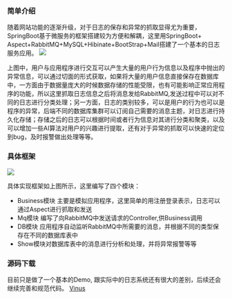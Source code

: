 ### 简单介绍
随着网站功能的逐渐升级，对于日志的保存和异常的抓取显得尤为重要，SpringBoot基于微服务的框架搭建较为方便和解耦，这里用SpringBoot+ Aspect+RabbitMQ+MySQL+Hibinate+BootStrap+Mail搭建了一个基本的日志服务应用。
![](https://upload-images.jianshu.io/upload_images/7632302-345c51a96a6905b4.png?imageMogr2/auto-orient/strip%7CimageView2/2/w/1240)

上图中，用户与应用程序进行交互可以产生大量的用户行为信息以及程序中抛出的异常信息，可以通过切面的形式获取，如果将大量的用户信息直接保存在数据库中，一方面由于数据量庞大的时候数据存储的性能受限，也有可能影响正常应用程序的功能，所以这里抓取日志信息之后将消息发给RabbitMQ,发送过程中可以对不同的日志进行分类处理；另一方面，日志的类别较多，可以是用户的行为也可以是程序的异常，后端不同的数据库集群可以订阅自己需要的消息主题，对日志进行持久化存储；存储之后的日志可以根据时间或者行为信息对其进行分类和聚类，以及可以增加一些AI算法对用户的兴趣进行提取，还有对于异常的抓取可以快速的定位到bug，及时报警做出处理等等。
### 具体框架
![](https://upload-images.jianshu.io/upload_images/7632302-5bab7a92978000ee.png?imageMogr2/auto-orient/strip%7CimageView2/2/w/1240)

具体实现框架如上图所示，这里编写了四个模块：
- Business模块 主要是模拟应用程序，这里简单的用注册登录表示，日志可以通过Aspect进行抓取和发送
- Mq模块 编写了向RabbitMQ中发送请求的Controller,供Business调用
- DB模块 应用程序自动监听RabbitMQ中所需要的消息，并根据不同的类型保存在不同的数据库表中
- Show模块对数据库表中的消息进行分析和处理，并将异常报警等等

### 源码下载
目前只是做了一个基本的Demo, 跟实际中的日志系统还有很大的差别，后续还会继续完善和规范代码。
[Vinus](https://github.com/guangxush/Vinus)